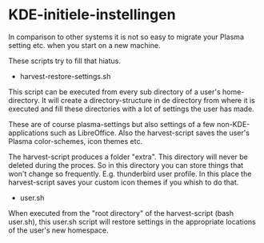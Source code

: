 # KDE-initiele-instellingen

In comparison to other systems it is not so easy to migrate your Plasma setting etc. when you start on a new machine.

These scripts try to fill that hiatus.

- harvest-restore-settings.sh

This script can be executed from every sub directory of a user's home-directory. It will create a directory-structure in de directory from where it is executed and fill these directories with a lot of settings the user has made.

These are of course plasma-settings but also settings of a few non-KDE-applications such as LibreOffice. Also the harvest-script saves the user's Plasma color-schemes, icon themes etc.

The harvest-script produces a folder "extra". This directory will never be deleted during the proces. So in this directory you can store things that won't change so frequently. E.g. thunderbird user profile. In this place the harvest-script saves your custom icon themes if you whish to do that.

- user.sh

When executed from the "root directory" of the harvest-script (bash user.sh), this user.sh script will restore settings in the appropriate locations of the user's new homespace.
